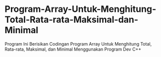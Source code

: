 # Program-Array-Untuk-Menghitung-Total-Rata-rata-Maksimal-dan-Minimal
Program Ini Berisikan Codingan Program Array Untuk Menghitung Total, Rata-rata, Maksimal, dan Minimal Menggunakan Program Dev C++

